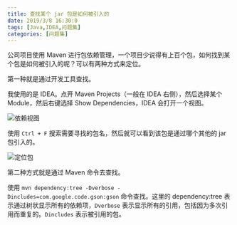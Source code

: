 ```yaml
---
title: 查找某个 jar 包是如何被引入的
date: 2019/3/8 16:30:0
tags: [Java,IDEA,问题集]
categories: [问题集]
---
```


公司项目使用 Maven 进行包依赖管理，一个项目少说得有上百个包，如何找到某个包是如何被引入的呢？可以有两种方式来定位。  

<!--more-->

第一种就是通过开发工具查找。  

我使用的是 IDEA。点开 Maven Projects（一般在 IDEA 右侧），然后选择某个 Module，然后右键选择 Show Dependencies，IDEA 会打开一个视图。  

![依赖视图](https://cdn.jsdelivr.net/gh/nekolr/image-hosting@201911242036/2019/06/19/2x3.png)  

使用 `Ctrl + F` 搜索需要寻找的包名，然后就可以看到该包是通过哪个其他的 jar 包引入的。  

![定位包](https://cdn.jsdelivr.net/gh/nekolr/image-hosting@201911242036/2019/06/19/VYD.png)  

第二种方式就是通过 Maven 命令去查找。  

使用 `mvn dependency:tree -Dverbose -Dincludes=com.google.code.gson:gson` 命令查找。这里的 dependency:tree 表示通过树状显示所有的依赖项，`Dverbose` 表示显示所有的引用，包括因为多次引用而重复的。`Dincludes` 表示被引用的包。